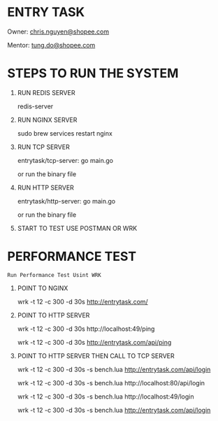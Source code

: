 # ENTRY TASK
Owner: chris.nguyen@shopee.com

Mentor: tung.do@shopee.com

# STEPS TO RUN THE SYSTEM

1. RUN REDIS SERVER

    redis-server
2. RUN NGINX SERVER

   sudo brew services restart nginx
3. RUN TCP SERVER 

    entrytask/tcp-server: go main.go

    or run the binary file
4. RUN HTTP SERVER

    entrytask/http-server: go main.go

    or run the binary file
5. START TO TEST USE POSTMAN OR WRK

# PERFORMANCE TEST
    Run Performance Test Usint WRK

1. POINT TO NGINX

   wrk -t 12 -c 300 -d 30s http://entrytask.com/
2. POINT TO HTTP SERVER

    wrk -t 12 -c 300 -d 30s http://localhost:49/ping

    wrk -t 12 -c 300 -d 30s http://entrytask.com/api/ping
3. POINT TO HTTP SERVER THEN CALL TO TCP SERVER

    wrk -t 12 -c 300 -d 30s -s bench.lua http://entrytask.com/api/login

    wrk -t 12 -c 300 -d 30s -s bench.lua http://localhost:80/api/login

    wrk -t 12 -c 300 -d 30s -s bench.lua http://localhost:49/login

    wrk -t 12 -c 300 -d 30s -s bench.lua http://entrytask.com/api/login

